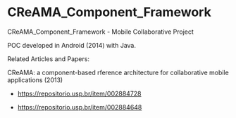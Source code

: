 # CReAMA_Component_Framework
CReAMA_Component_Framework - Mobile Collaborative Project

POC developed in Android (2014) with Java.

Related Articles and Papers:

CReAMA: a component-based rference architecture for collaborative mobile applications (2013)
- https://repositorio.usp.br/item/002884728


- https://repositorio.usp.br/item/002884648
